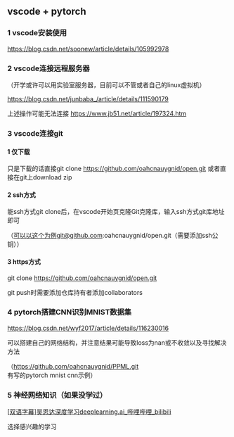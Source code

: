 ## vscode + pytorch

### 1 vscode安装使用


https://blog.csdn.net/soonew/article/details/105992978

### 2 vscode连接远程服务器
（开学或许可以用实验室服务器，目前可以不管或者自己的linux虚拟机）

https://blog.csdn.net/junbaba_/article/details/111590179

上述操作可能无法连接
https://www.jb51.net/article/197324.htm

### 3 vscode连接git

#### 1 仅下载

只是下载的话直接git clone https://github.com/oahcnauygnid/open.git
或者直接在git上download zip
#### 2 ssh方式

能ssh方式git clone后，在vscode开始页克隆Git克隆库，输入ssh方式git库地址即可

（可以以这个为例git@github.com:oahcnauygnid/open.git（需要添加ssh公钥））

#### 3 https方式

git clone https://github.com/oahcnauygnid/open.git

git push时需要添加仓库持有者添加collaborators

### 4 pytorch搭建CNN识别MNIST数据集


https://blog.csdn.net/wyf2017/article/details/116230016

可以搭建自己的网络结构，并注意结果可能导致loss为nan或不收敛以及寻找解决方法

（https://github.com/oahcnauygnid/PPML.git 有写的pytorch mnist cnn示例）

### 5 神经网络知识（如果没学过）

[[双语字幕\]吴恩达深度学习deeplearning.ai_哔哩哔哩_bilibili](https://www.bilibili.com/video/BV1FT4y1E74V?from=search&seid=10343368027287118387&spm_id_from=333.337.0.0)

选择感兴趣的学习
